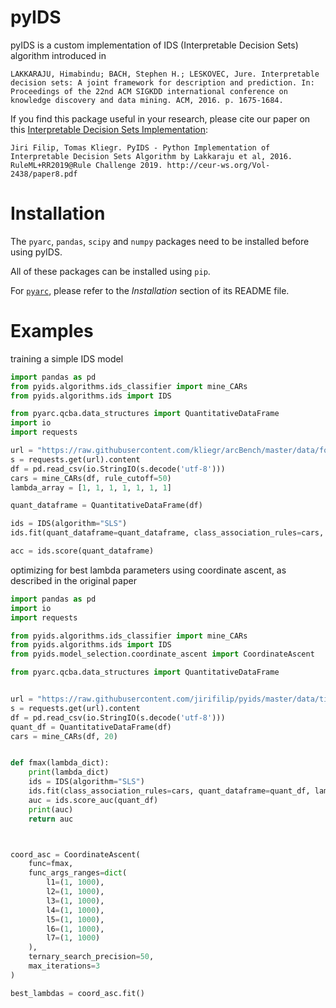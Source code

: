 # pyIDS

pyIDS is a custom implementation of IDS (Interpretable Decision Sets) algorithm introduced in

```LAKKARAJU, Himabindu; BACH, Stephen H.; LESKOVEC, Jure. Interpretable decision sets: A joint framework for description and prediction. In: Proceedings of the 22nd ACM SIGKDD international conference on knowledge discovery and data mining. ACM, 2016. p. 1675-1684.```

If you find this package useful in your research, please cite our paper on this [Interpretable Decision Sets Implementation](https://nb.vse.cz/~klit01/papers/RuleML_Challenge_IDS.pdf):

    Jiri Filip, Tomas Kliegr. PyIDS - Python Implementation of Interpretable Decision Sets Algorithm by Lakkaraju et al, 2016. RuleML+RR2019@Rule Challenge 2019. http://ceur-ws.org/Vol-2438/paper8.pdf


# Installation

The `pyarc`, `pandas`, `scipy` and `numpy` packages need to be installed before using pyIDS.

All of these packages can be installed using `pip`.

For [`pyarc`](https://github.com/jirifilip/pyARC), please refer to the *Installation* section of its README file.

# Examples

training a simple IDS model

```python
import pandas as pd
from pyids.algorithms.ids_classifier import mine_CARs
from pyids.algorithms.ids import IDS

from pyarc.qcba.data_structures import QuantitativeDataFrame
import io
import requests

url = "https://raw.githubusercontent.com/kliegr/arcBench/master/data/folds_discr/train/iris0.csv"
s = requests.get(url).content
df = pd.read_csv(io.StringIO(s.decode('utf-8')))
cars = mine_CARs(df, rule_cutoff=50)
lambda_array = [1, 1, 1, 1, 1, 1, 1]

quant_dataframe = QuantitativeDataFrame(df)

ids = IDS(algorithm="SLS")
ids.fit(quant_dataframe=quant_dataframe, class_association_rules=cars, lambda_array=lambda_array)

acc = ids.score(quant_dataframe)
```

optimizing for best lambda parameters using coordinate ascent, as described in the original paper

```python
import pandas as pd
import io
import requests

from pyids.algorithms.ids_classifier import mine_CARs
from pyids.algorithms.ids import IDS
from pyids.model_selection.coordinate_ascent import CoordinateAscent

from pyarc.qcba.data_structures import QuantitativeDataFrame


url = "https://raw.githubusercontent.com/jirifilip/pyids/master/data/titanic.csv"
s = requests.get(url).content
df = pd.read_csv(io.StringIO(s.decode('utf-8')))
quant_df = QuantitativeDataFrame(df)
cars = mine_CARs(df, 20)


def fmax(lambda_dict):
    print(lambda_dict)
    ids = IDS(algorithm="SLS")
    ids.fit(class_association_rules=cars, quant_dataframe=quant_df, lambda_array=list(lambda_dict.values()))
    auc = ids.score_auc(quant_df)
    print(auc)
    return auc



coord_asc = CoordinateAscent(
    func=fmax,
    func_args_ranges=dict(
        l1=(1, 1000),
        l2=(1, 1000),
        l3=(1, 1000),
        l4=(1, 1000),
        l5=(1, 1000),
        l6=(1, 1000),
        l7=(1, 1000)
    ),
    ternary_search_precision=50,
    max_iterations=3
)

best_lambdas = coord_asc.fit()
```

